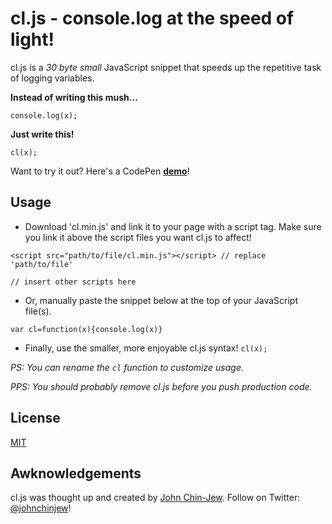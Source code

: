 # cl.js - console.log at the speed of light!
cl.js is a *30 byte small* JavaScript snippet that speeds up the repetitive task of logging variables.

**Instead of writing this mush...**
```
console.log(x);
```
**Just write this!**
```
cl(x);
```
Want to try it out? Here's a CodePen **[demo](http://codepen.io/johnchinjew/pen/NNjBYG)**!

## Usage
- Download 'cl.min.js' and link it to your page with a script tag. Make sure you link it above the script files you want cl.js to affect!
```
<script src="path/to/file/cl.min.js"></script> // replace 'path/to/file'

// insert other scripts here
```
- Or, manually paste the snippet below at the top of your JavaScript file(s).
```
var cl=function(x){console.log(x)}
```
- Finally, use the smaller, more enjoyable cl.js syntax! `cl(x);`

*PS: You can rename the `cl` function to customize usage.*

*PPS: You should probably remove cl.js before you push production code.*

## License
[MIT](https://github.com/johnchinjew/cl.js/blob/master/LICENSE)

## Awknowledgements
cl.js was thought up and created by [John Chin-Jew](http://johnchinjew.com). Follow on Twitter: [@johnchinjew](http://twitter.com/johnchinjew)!
